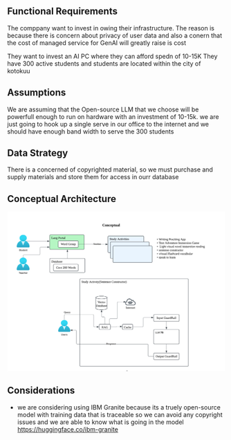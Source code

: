 ## Functional Requirements

The comppany want to invest in owing their infrastructure.
The reason is because there is concern about privacy of user data and also a conern that the cost of managed service for GenAI will greatly raise is cost

They want to invest an AI PC where they can afford spedn of 10-15K
They have 300 active students and students are located within the city of kotokuu

## Assumptions

We are assuming that the Open-source LLM that we choose will be powerfull enough to run on hardware with an investment of 10-15k.
we are just going to hook up a single serve in our office to the internet and we should have enough band width to serve the 300 students

## Data Strategy

There is a concerned of copyrighted material, so we must purchase and supply materials and store them for access in ourr database

## Conceptual Architecture

![Architecture](./genai-architecting.png)

## Considerations

- we are considering using IBM Granite because its a truely open-source model with training data that is traceable so we can avoid any copyright issues and we are able to know what is going in the model
  https://huggingface.co/ibm-granite
